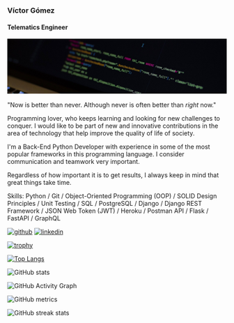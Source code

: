 ### Víctor Gómez
#### Telematics Engineer
![Telematics Engineering](https://github.com/Thevic16/Thevic16/blob/main/Room-Name-Full.jpg)

"Now is better than never. Although never is often better than *right* now."

Programming lover, who keeps learning and looking for new challenges to conquer. I would like to be part of new and innovative contributions in the area of technology that help improve the quality of life of society.

I'm a Back-End Python Developer with experience in some of the most popular frameworks in this programming language. I consider communication and teamwork very important.

Regardless of how important it is to get results, I always keep in mind that great things take time.

Skills: Python / Git / Object-Oriented Programming (OOP) / SOLID Design Principles  / 
Unit Testing / SQL / PostgreSQL / Django / Django REST Framework / 
JSON Web Token (JWT) / Heroku / Postman API / Flask / FastAPI / GraphQL



[<img src='https://cdn.jsdelivr.net/npm/simple-icons@3.0.1/icons/github.svg' alt='github' height='40'>](https://github.com/Thevic16)  [<img src='https://cdn.jsdelivr.net/npm/simple-icons@3.0.1/icons/linkedin.svg' alt='linkedin' height='40'>](https://www.linkedin.com/in/víctor-gómez-a34159205/)  

[![trophy](https://github-profile-trophy.vercel.app/?username=Thevic16)](https://github.com/ryo-ma/github-profile-trophy)

[![Top Langs](https://github-readme-stats.vercel.app/api/top-langs/?username=Thevic16)](https://github.com/anuraghazra/github-readme-stats)

![GitHub stats](https://github-readme-stats.vercel.app/api?username=Thevic16&show_icons=true&count_private=true)  

![GitHub Activity Graph](https://activity-graph.herokuapp.com/graph?username=Thevic16)  

![GitHub metrics](https://metrics.lecoq.io/Thevic16)  

![GitHub streak stats](https://github-readme-streak-stats.herokuapp.com/?user=Thevic16)  



